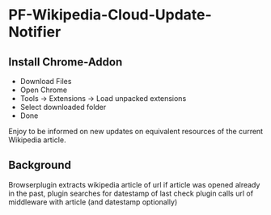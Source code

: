 PF-Wikipedia-Cloud-Update-Notifier
===================================

Install Chrome-Addon
--------
- Download Files
- Open Chrome
- Tools -> Extensions -> Load unpacked extensions
- Select downloaded folder
- Done


Enjoy to be informed on new updates on equivalent resources of the current Wikipedia article.

Background
----------
Browserplugin extracts wikipedia article of url
if article was opened already in the past, plugin searches for datestamp of last check
plugin calls url of middleware with article (and datestamp optionally)

